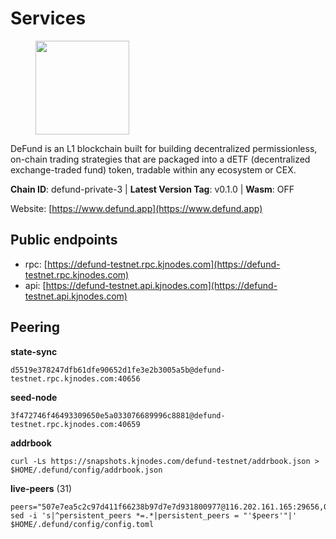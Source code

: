 # Services

<figure><img src="https://raw.githubusercontent.com/kj89/testnet_manuals/main/pingpub/logos/defund.png" width="150" alt=""><figcaption></figcaption></figure>

DeFund is an L1 blockchain built for building decentralized permissionless,  on-chain trading strategies that are packaged into a dETF (decentralized  exchange-traded fund) token, tradable within any ecosystem or CEX.

**Chain ID**: defund-private-3 | **Latest Version Tag**: v0.1.0 | **Wasm**: OFF

Website: [https://www.defund.app](https://www.defund.app)


## Public endpoints

* rpc: [https://defund-testnet.rpc.kjnodes.com](https://defund-testnet.rpc.kjnodes.com)
* api: [https://defund-testnet.api.kjnodes.com](https://defund-testnet.api.kjnodes.com)

## Peering

**state-sync**

```
d5519e378247dfb61dfe90652d1fe3e2b3005a5b@defund-testnet.rpc.kjnodes.com:40656
```

**seed-node**

```
3f472746f46493309650e5a033076689996c8881@defund-testnet.rpc.kjnodes.com:40659
```

**addrbook**
```
curl -Ls https://snapshots.kjnodes.com/defund-testnet/addrbook.json > $HOME/.defund/config/addrbook.json
```

**live-peers** (31)
```
peers="507e7ea5c2c97d411f66238b97d7e7d931800977@116.202.161.165:29656,01a4dbeb9cdb8fc7086199a7111381735f4c5f41@176.9.106.43:26656,db1b1a1350e3bf1815603024dc7dcc4ef76053b6@65.109.82.106:40656,997da62262006ce89d5019b7820b5552118e0df2@138.201.17.11:28656,f9fcb1705d112b357fa498bb0711e2f4953d3f88@195.201.237.188:18656,0e5c41bec481ae4da0577377bc1952eb29b1e4c1@65.21.78.86:26656,9dd904e70deef1042fc8a0802381fb083f83dc39@5.199.143.159:26656,d5519e378247dfb61dfe90652d1fe3e2b3005a5b@65.109.68.190:40656,13e13cc3b1cee183592bffc1aaae6a9b3b7a7e20@38.242.206.62:40656,760bc7fc66c15c9f2b9d722b9ee673cbdd265614@144.76.97.251:31256,667f6c6d694bcd6743e6f42bb6e5996c4c9f16dd@84.244.31.1:26656,c0b96875a8d2b8ff587c618e388ab3268bb586bf@154.12.246.0:26656,20151f8b15d6f3ad670f5bfc1c747de72e96fb3f@194.180.176.128:26656,00ddc480c7373130e1086c54173ce2bc5e0e2d45@185.190.140.81:40656,75e38d35a430a9c1ac65249db3d4cab245159a8b@144.91.97.124:26656,5f27d363c126cf7f7e1e9cab2dadd62862109e3d@65.21.227.112:26656,fe32ed5f0a7f8928f8299d8dd78fc5b650472ac4@65.108.46.123:56656,3441bf28387afc7d9b6e7a754c3ed37f21006859@5.161.134.231:26656,67742399a48abc97c7eef61b1a60b96c720122c2@45.147.199.180:26656,2218acbe81b1f57da84cf0db5ebb6fe65e5e3362@188.34.178.188:18656,cdd1107a3f013e4bfdd8e549e94b7e54ec18bd09@142.132.199.236:23656,b5252eac7b8bc4d5d2cc211bc794f8b4e62d2cc4@188.34.154.116:26656,0f8c0605d9b8004332fbcaeaaababbbf9002e4df@135.181.253.11:18656,b50363075f36fa3382f78bdbe0c297dd27465eeb@154.38.161.212:26656,c34b4bc09946950d3fb8059d4954f45ed24e25bc@89.163.255.100:26656,9ae365f1c4a2b95c95fdcaa92db4a4f5a655ef1f@5.161.108.72:26656,7831e762e13c2cb99236b59f5513bf1f8d16d036@88.99.3.158:10356,409d5422d6934b0dedfd3347e078b67aac691120@45.147.199.185:26656,89944fe8fc90920cdd95ac8b752b81524c357961@38.242.234.75:26656,04bdf241c94c3d59c34b5496b012279f099a6cca@168.119.89.31:33656,9f4ea4b9da9801ba5e97924d13c7c793d94bfec9@45.147.199.176:26656"
sed -i 's|^persistent_peers *=.*|persistent_peers = "'$peers'"|' $HOME/.defund/config/config.toml
```
